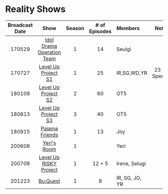 # Reality Shows

| Broadcast Date |                               Show                                | Season | # of Episodes | Members        |      Notes      |
|:--------------:|:-----------------------------------------------------------------:|:------:|:-------------:|:---------------|:---------------:|
|     170529     | [Idol Drama Operation Team](./shows/idol-drama-operation-team.md) |   1    |      14       | Seulgi         |                 |
|     170727     |    [Level Up Project S1](./shows/level-up-project.md#season-1)    |   1    |      25       | IR,SG,WD,YR    | 23 + 2 Specials |
|     180108     |    [Level Up Project S2](./shows/level-up-project.md#season-2)    |   2    |      60       | OT5            |                 |
|     180813     |    [Level Up Project S3](./shows/level-up-project.md#season-3)    |   3    |      40       | OT5            |                 |
|     180915     |            [Pajama Friends](./shows/pajama-friends.md)            |   1    |      13       | Joy            |                 |
|     200608     |               [Yeri's Room](./shows/yeri's-room.md)               |   1    |               | Yeri           |                 |
|     200708     |    [Level Up RISKY Project](./shows/level-up-risky-project.md)    |   1    |    12 + 5     | Irene, Selugi  |                 |
|     201223     |                  [Bu:Quest](./shows/bu-quest.md)                  |   1    |       8       | IR, SG, JO, YR |                 |